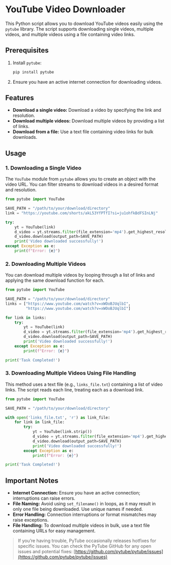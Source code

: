 # YouTube Video Downloader

This Python script allows you to download YouTube videos easily using the `pytube` library. The script supports downloading single videos, multiple videos, and multiple videos using a file containing video links.

## Prerequisites

1. Install `pytube`:
   ```bash
   pip install pytube
   ```

2. Ensure you have an active internet connection for downloading videos.

## Features

- **Download a single video:** Download a video by specifying the link and resolution.
- **Download multiple videos:** Download multiple videos by providing a list of links.
- **Download from a file:** Use a text file containing video links for bulk downloads.

## Usage

### 1. Downloading a Single Video

The `YouTube` module from `pytube` allows you to create an object with the video URL. You can filter streams to download videos in a desired format and resolution.

```python
from pytube import YouTube 

SAVE_PATH = "/path/to/your/download/directory"
link = "https://youtube.com/shorts/akL53YfPTfI?si=ju1ohfkBdFSInLNj"

try: 
    yt = YouTube(link)
    d_video = yt.streams.filter(file_extension='mp4').get_highest_resolution()
    d_video.download(output_path=SAVE_PATH)
    print('Video downloaded successfully!')
except Exception as e:
    print(f"Error: {e}")
```

### 2. Downloading Multiple Videos

You can download multiple videos by looping through a list of links and applying the same download function for each.

```python
from pytube import YouTube

SAVE_PATH = "/path/to/your/download/directory"
links = ["https://www.youtube.com/watch?v=xWOoBJUqlbI",
         "https://www.youtube.com/watch?v=xWOoBJUqlbI"]

for link in links:
    try:
        yt = YouTube(link)
        d_video = yt.streams.filter(file_extension='mp4').get_highest_resolution()
        d_video.download(output_path=SAVE_PATH)
        print('Video downloaded successfully!')
    except Exception as e:
        print(f"Error: {e}")

print('Task Completed!')
```

### 3. Downloading Multiple Videos Using File Handling

This method uses a text file (e.g., `links_file.txt`) containing a list of video links. The script reads each line, treating each as a download link.

```python
from pytube import YouTube

SAVE_PATH = "/path/to/your/download/directory"

with open('links_file.txt', 'r') as link_file:
    for link in link_file:
        try:
            yt = YouTube(link.strip())
            d_video = yt.streams.filter(file_extension='mp4').get_highest_resolution()
            d_video.download(output_path=SAVE_PATH)
            print('Video downloaded successfully!')
        except Exception as e:
            print(f"Error: {e}")

print('Task Completed!')
```

## Important Notes

- **Internet Connection:** Ensure you have an active connection; interruptions can raise errors.
- **File Naming:** Avoid using `set_filename()` in loops, as it may result in only one file being downloaded. Use unique names if needed.
- **Error Handling:** Connection interruptions or format mismatches may raise exceptions.
- **File Handling:** To download multiple videos in bulk, use a text file containing URLs for easy management.

> If you’re having trouble, PyTube occasionally releases hotfixes for specific issues. You can check the PyTube GitHub for any open issues and potential fixes:
[https://github.com/pytube/pytube/issues](https://github.com/pytube/pytube/issues)
